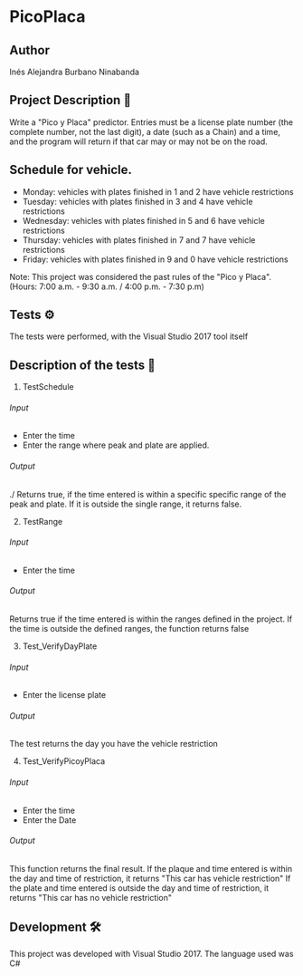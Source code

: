 # PicoPlaca

## Author
Inés Alejandra Burbano Ninabanda

## Project Description 🚀
Write a "Pico y Placa" predictor. Entries must be a license plate number (the complete number, not the last digit), a date (such as a Chain) and a time, and the program will return if that car may or may not be on the road.

## Schedule for vehicle.

- Monday: vehicles with plates finished in 1 and 2 have vehicle restrictions
- Tuesday: vehicles with plates finished in 3 and 4 have vehicle restrictions
- Wednesday: vehicles with plates finished in 5 and 6 have vehicle restrictions
- Thursday: vehicles with plates finished in 7 and 7 have vehicle restrictions
- Friday: vehicles with plates finished in 9 and 0 have vehicle restrictions

Note: This project was considered the past rules of the "Pico y Placa". (Hours: 7:00 a.m. - 9:30 a.m. / 4:00 p.m. - 7:30 p.m)

## Tests ⚙️
The tests were performed, with the Visual Studio 2017 tool itself

## Description of the tests 🔩
1. TestSchedule
 ###### Input 
 * Enter the time
 * Enter the range where peak and plate are applied.
 ###### Output
./ Returns true, if the time entered is within a specific specific range of the peak and plate. If it is outside the single range, it returns false.

2. TestRange
###### Input 
 * Enter the time
 ###### Output
Returns true if the time entered is within the ranges defined in the project.
If the time is outside the defined ranges, the function returns false

3. Test_VerifyDayPlate
###### Input 
 * Enter the license plate
###### Output 
 The test returns the day you have the vehicle restriction

4. Test_VerifyPicoyPlaca
###### Input 
 * Enter the time
 * Enter the Date
 ###### Output
This function returns the final result.
If the plaque and time entered is within the day and time of restriction, it returns "This car has vehicle restriction"
If the plate and time entered is outside the day and time of restriction, it returns "This car has no vehicle restriction"


## Development 🛠️
This project was developed with Visual Studio 2017.
The language used was C#


